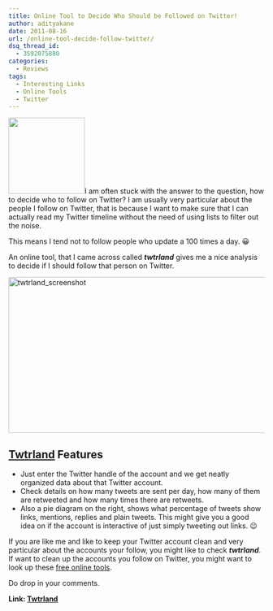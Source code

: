 ```yaml
---
title: Online Tool to Decide Who Should be Followed on Twitter!
author: adityakane
date: 2011-08-16
url: /online-tool-decide-follow-twitter/
dsq_thread_id:
  - 3592075880
categories:
  - Reviews
tags:
  - Interesting Links
  - Online Tools
  - Twitter
---
```

[<img class="alignright size-thumbnail wp-image-43072" title="Twitter_logo_sq" src="http://cdn.devilsworkshop.org/files/2011/08/Twitter_logo_sq-200x200.png" alt="" width="150" height="150" />][1]I am often stuck with the answer to the question, how to decide who to follow on Twitter? I am usually very particular about the people I follow on Twitter, that is because I want to make sure that I can actually read my Twitter timeline without the need of using lists to filter out the noise.

This means I tend not to follow people who update a 100 times a day. 😀

An online tool, that I came across called ***twtrland*** gives me a nice analysis to decide if I should follow that person on Twitter.

[<img style="background-image: none; padding-left: 0px; padding-right: 0px; display: inline; padding-top: 0px; border: 0px;" title="twtrland_screenshot" src="http://cdn.devilsworkshop.org/files/2011/08/twtrland_screenshot_thumb.png" alt="twtrland_screenshot" width="570" height="307" border="0" />][2]

## <a href="http://twtrland.com" onclick="_gaq.push(['_trackEvent', 'outbound-article', 'http://twtrland.com', 'Twtrland']);" >Twtrland</a> Features

  * Just enter the Twitter handle of the account and we get neatly organized data about that Twitter account.
  * Check details on how many tweets are sent per day, how many of them are retweeted and how many times there are retweets.
  * Also a pie diagram on the right, shows what percentage of tweets show links, mentions, replies and plain tweets. This might give you a good idea on if the account is interactive of just simply tweeting out links. 😉

If you are like me and like to keep your Twitter account clean and very particular about the accounts your follow, you might like to check ***twtrland***. If want to clean up the accounts you follow on Twitter, you might want to look up these [free online tools][3].

Do drop in your comments.

**Link: <a href="http://twtrland.com" onclick="_gaq.push(['_trackEvent', 'outbound-article', 'http://twtrland.com', 'Twtrland']);" >Twtrland</a>**

 [1]: http://cdn.devilsworkshop.org/files/2011/08/Twitter_logo_sq.png
 [2]: http://cdn.devilsworkshop.org/files/2011/08/twtrland_screenshot.png
 [3]: http://devilsworkshop.org/3-great-online-tools-to-clean-up-your-twitter-account/
